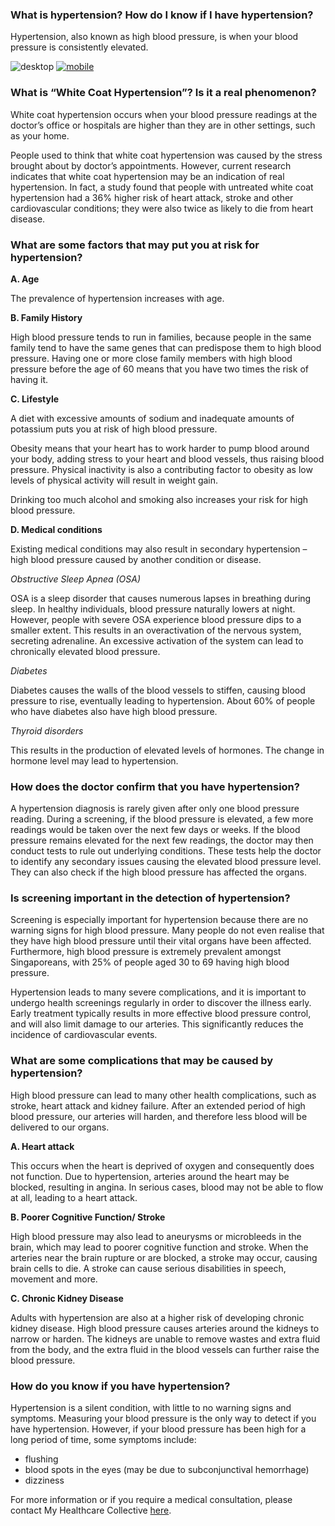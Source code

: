 ### What is hypertension? How do I know if I have hypertension?

Hypertension, also known as high blood pressure, is when your blood pressure is consistently elevated.

![desktop](/assets/post-images/post3a.png#desktop)
[![mobile](/assets/post-images/post3b.png#mobile)](/assets/post-images/post3b.png)

### What is “White Coat Hypertension”? Is it a real phenomenon?

White coat hypertension occurs when your blood pressure readings at the doctor’s office or hospitals are higher than they are in other settings, such as your home.

People used to think that white coat hypertension was caused by the stress brought about by doctor’s appointments. However, current research indicates that white coat hypertension may be an indication of real hypertension. In fact, a study found that people with untreated white coat hypertension had a 36% higher risk of heart attack, stroke and other cardiovascular conditions; they were also twice as likely to die from heart disease.

### What are some factors that may put you at risk for hypertension?

**A. Age**

The prevalence of hypertension increases with age.

**B. Family History**

High blood pressure tends to run in families, because people in the same family tend to have the same genes that can predispose them to high blood pressure. Having one or more close family members with high blood pressure before the age of 60 means that you have two times the risk of having it.

**C. Lifestyle**

A diet with excessive amounts of sodium and inadequate amounts of potassium puts you at risk of high blood pressure.

Obesity means that your heart has to work harder to pump blood around your body, adding stress to your heart and blood vessels, thus raising blood pressure. Physical inactivity is also a contributing factor to obesity as low levels of physical activity will result in weight gain.

Drinking too much alcohol and smoking also increases your risk for high blood pressure.

**D. Medical conditions**

Existing medical conditions may also result in secondary hypertension – high blood pressure caused by another condition or disease.

_Obstructive Sleep Apnea (OSA)_

OSA is a sleep disorder that causes numerous lapses in breathing during sleep. In healthy individuals, blood pressure naturally lowers at night. However, people with severe OSA experience blood pressure dips to a smaller extent. This results in an overactivation of the nervous system, secreting adrenaline. An excessive activation of the system can lead to chronically elevated blood pressure.

_Diabetes_

Diabetes causes the walls of the blood vessels to stiffen, causing blood pressure to rise, eventually leading to hypertension. About 60% of people who have diabetes also have high blood pressure.

_Thyroid disorders_

This results in the production of elevated levels of hormones. The change in hormone level may lead to hypertension.

### How does the doctor confirm that you have hypertension?

A hypertension diagnosis is rarely given after only one blood pressure reading. During a screening, if the blood pressure is elevated, a few more readings would be taken over the next few days or weeks. If the blood pressure remains elevated for the next few readings, the doctor may then conduct tests to rule out underlying conditions. These tests help the doctor to identify any secondary issues causing the elevated blood pressure level. They can also check if the high blood pressure has affected the organs.

### Is screening important in the detection of hypertension?

Screening is especially important for hypertension because there are no warning signs for high blood pressure. Many people do not even realise that they have high blood pressure until their vital organs have been affected. Furthermore, high blood pressure is extremely prevalent amongst Singaporeans, with 25% of people aged 30 to 69 having high blood pressure.

Hypertension leads to many severe complications, and it is important to undergo health screenings regularly in order to discover the illness early. Early treatment typically results in more effective blood pressure control, and will also limit damage to our arteries. This significantly reduces the incidence of cardiovascular events.

### What are some complications that may be caused by hypertension?

High blood pressure can lead to many other health complications, such as stroke, heart attack and kidney failure. After an extended period of high blood pressure, our arteries will harden, and therefore less blood will be delivered to our organs.

**A. Heart attack**

This occurs when the heart is deprived of oxygen and consequently does not function. Due to hypertension, arteries around the heart may be blocked, resulting in angina. In serious cases, blood may not be able to flow at all, leading to a heart attack.

**B. Poorer Cognitive Function/ Stroke**

High blood pressure may also lead to aneurysms or microbleeds in the brain, which may lead to poorer cognitive function and stroke. When the arteries near the brain rupture or are blocked, a stroke may occur, causing brain cells to die. A stroke can cause serious disabilities in speech, movement and more.

**C. Chronic Kidney Disease**

Adults with hypertension are also at a higher risk of developing chronic kidney disease. High blood pressure causes arteries around the kidneys to narrow or harden. The kidneys are unable to remove wastes and extra fluid from the body, and the extra fluid in the blood vessels can further raise the blood pressure.

### How do you know if you have hypertension?

Hypertension is a silent condition, with little to no warning signs and symptoms. Measuring your blood pressure is the only way to detect if you have hypertension. However, if your blood pressure has been high for a long period of time, some symptoms include:

- ​​flushing
- blood spots in the eyes (may be due to subconjunctival hemorrhage)
- dizziness

For more information or if you require a medical consultation, please contact My Healthcare Collective [here](https://www.myhealthcarecollective.com/contact-us).
